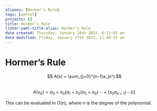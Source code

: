 ```yaml
---
aliases: [Hormer’s Rule]
tags: [zettel]
projects: []
title: Hormer’s Rule
linter-yaml-title-alias: Hormer’s Rule
date created: Thursday, January 26th 2023, 8:11:03 am
date modified: Friday, January 27th 2023, 11:40:35 am
---
```


# Hormer’s Rule

$$
A(x) = \sum_{j=0}^{n-1}a_jx^j
$$  
$$
A(x_0) = a_0 + x_0 (a_1 + x_0(a_2 + x_0 ( \cdots + (x_0 a_{n+1})\cdots)))
$$  

This can be evaluated in $O(n)$, where $n$ is the degree of the polynomial.
